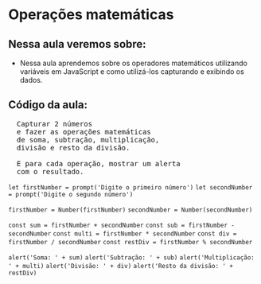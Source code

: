 # Operações matemáticas

## Nessa aula veremos sobre:

- Nessa aula aprendemos sobre os operadores matemáticos utilizando variáveis em JavaScript e como utilizá-los capturando e exibindo os dados.

## Código da aula:

<pre>
  Capturar 2 números
  e fazer as operações matemáticas
  de soma, subtração, multiplicação,
  divisão e resto da divisão.

  E para cada operação, mostrar um alerta
  com o resultado.
</pre>

`let firstNumber = prompt('Digite o primeiro número')`
`let secondNumber = prompt('Digite o segundo número')`

`firstNumber = Number(firstNumber)`
`secondNumber = Number(secondNumber)`

`const sum = firstNumber + secondNumber`
`const sub = firstNumber - secondNumber`
`const multi = firstNumber * secondNumber`
`const div = firstNumber / secondNumber`
`const restDiv = firstNumber % secondNumber`

`alert('Soma: ' + sum)`
`alert('Subtração: ' + sub)`
`alert('Multiplicação: ' + multi)`
`alert('Divisão: ' + div)`
`alert('Resto da divisão: ' + restDiv)`